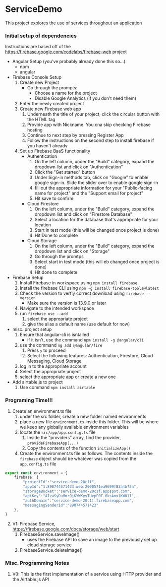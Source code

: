 # ServiceDemo
This project explores the use of services throughout an application



### Initial setup of dependencies
Instructions are based off of the https://firebase.google.com/codelabs/firebase-web project
* Angular Setup (you've probably already done this so...)
    * npm
    * angular
* Firebase Console Setup
    1. Create new Project
        * Go through the prompts:
            * Choose a name for the project
            * Disable Google Analytics (if you don't need them)
    1. Enter the newly created project
    1. Create new Firebase web app
        1. Underneath the title of your project, click the circular button with the HTML tag
        1. Provide app with Nickname. You cna skip checking Firebase hosting
        1. Continue to next step by pressing Register App
        1. Follow the instructions on the second step to install firebase if you haven't already
    1. Set up Firebase BaaS functionality
        * Authentication
            1. On the left column, under the "Build" category, expand the dropdown list and click on "Authentication"
            1. Click the "Get started" button
            1. Under Sign-in methods tab, click on "Google" to enable google sign-in. Slide the slider over to enable google sign-in
            1. fill out the appropriate information for your "Public-facing name for project" and the "Support email for project"
            1. Hit save to confirm
        * Cloud Firestore
            1. On the left column, under the "Build" category, expand the dropdown list and click on "Firestore Database"
            1. Select a location for the database that's appropriate for your location
            1. Start in test mode (this will be changed once project is done)
            1. Hit Done to complete
        * Cloud Storage
            1. On the left column, under the "Build" category, expand the dropdown list and click on "Storage"
            1. Go through the promtps
            1. Select start in test mode (this will eb changed once project is done)
            1. Hit done to complete
* Firebase Setup   
    1. Install Firebase in workspace using `npm install firebase`
    1. Install the firebase CLI using `npm -g install firebase-tools@latest`
    1. Check the version to verfiy correct download using `firebase --version`
        * Make sure the version is 13.9.0 or later
    1. Navigate to the intended workspace
    1. run `firebase use --add`
        1. select the appropriate project
        1. give the alias a default name (use default for now)
* misc. project setup 
    1. Ensure that angular-cli is isntalled
        * if it isn't, use the command `npm install -g @angular/cli`
    1. use the command `ng add @angular/fire`
        1. Press `y` to proceed
        1. Select the following features: Authentication, Firestore, Cloud Messaging, Cloud Storage
    1. log in to the appropriate account
    1. Select the appropriate project
    1. select the appropriate app or create a new one
* Add airtable.js to project
    1. Use command `npm install airtable`

### Programing Time!!!
1. Create an environment.ts file
    1. under the src folder, create a new folder named environments
    1. place a new file `environment.ts` inside this folder. This will be where we keep any globally available environment variables
    1. locate the `src/app/app.config.ts` file
        1. Inside the "providers" array, find the provider, `provideFirebaseApp(...)`
        1. Copy the contents of the function `initializeApp()`
    1. Create the environment.ts file as follows. The contents inside the `firebase` object should be whatever was copied from the `app.config.ts` file
``` ts
export const environment = {
    firebase: {
        "projectId":"service-demo-20c1f",
        "appId":"1:890744571423:web:2000571ea9699f83a4b72a",
        "storageBucket":"service-demo-20c1f.appspot.com",
        "apiKey":"AIzaSyDuMnrOjKYWKyyTUvpF0T-6ksAnx1KW81I",
        "authDomain":"service-demo-20c1f.firebaseapp.com",
        "messagingSenderId":"890744571423"
    },
}
```
2. V1: Firebase Service, https://firebase.google.com/docs/storage/web/start
    1. FirebaseService.saveImage()
        * uses the Firebase API to save an image to the previously set up cloud storage service
    1. FirebaseService.deleteImage()

### Misc. Programming Notes
1. V0: This is the first implementation of a service using HTTP provider and the Airtable.js API